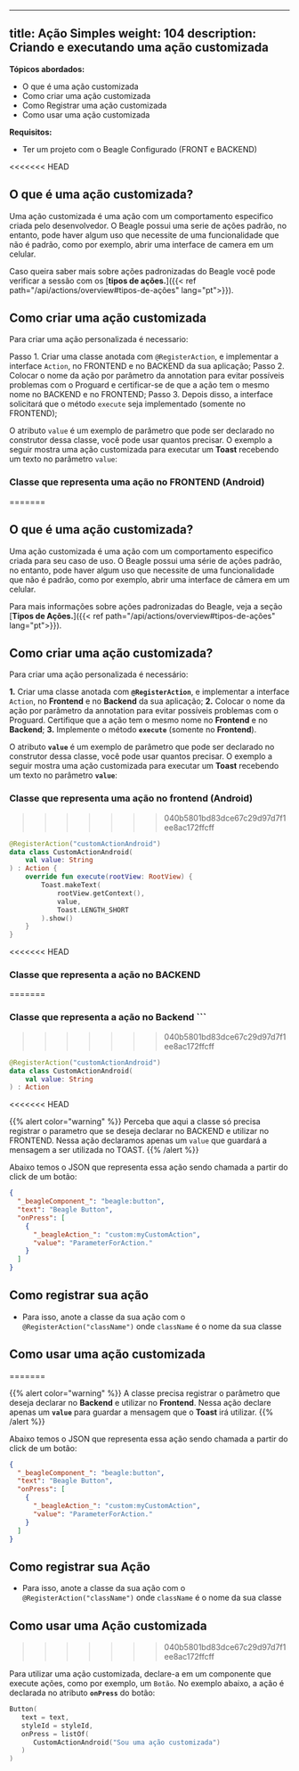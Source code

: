 
---
title: Ação Simples
weight: 104
description: Criando e executando uma ação customizada
---

**Tópicos abordados:**

- O que é uma ação customizada
- Como criar uma ação customizada
- Como Registrar uma ação customizada
- Como usar uma ação customizada

**Requisitos:**

- Ter um projeto com o Beagle Configurado (FRONT e BACKEND)

<<<<<<< HEAD
## O que é uma ação customizada?

Uma ação customizada é uma ação com um comportamento especifico criada pelo desenvolvedor. O Beagle possui uma serie de ações padrão, no entanto, pode haver algum uso que necessite de uma funcionalidade que não é padrão, como por exemplo, abrir uma interface de camera em um celular.

Caso queira saber mais sobre ações padronizadas do Beagle você pode verificar a sessão com os [**tipos de ações.**]({{< ref path="/api/actions/overview#tipos-de-ações" lang="pt">}}).

## Como criar uma ação customizada

Para criar uma ação personalizada é necessario:

Passo 1. Criar uma classe anotada com `@RegisterAction`, e implementar a interface `Action`, no FRONTEND e no BACKEND da sua aplicação;
Passo 2. Colocar o nome da ação por parâmetro da annotation para evitar possíveis problemas com o Proguard e certificar-se de que a ação tem o mesmo nome no BACKEND e no FRONTEND;
Passo 3. Depois disso, a interface solicitará que o método `execute` seja implementado (somente no FRONTEND);

O atributo  `value`  é um exemplo de parâmetro que pode ser declarado no construtor dessa classe, você pode usar quantos precisar. 
O exemplo a seguir mostra uma ação customizada para executar um **Toast** recebendo um texto no parâmetro `value`:

### Classe que representa uma ação no FRONTEND (Android)
=======
## **O que é uma ação customizada?**

Uma ação customizada é uma ação com um comportamento especifico criada para seu caso de uso. O Beagle possui uma série de ações padrão, no entanto, pode haver algum uso que necessite de uma funcionalidade que não é padrão, como por exemplo, abrir uma interface de câmera em um celular.

Para mais informações sobre ações padronizadas do Beagle, veja a seção [**Tipos de Ações.**]({{< ref path="/api/actions/overview#tipos-de-ações" lang="pt">}}).

## **Como criar uma ação customizada?**

Para criar uma ação personalizada é necessário:

**1.** Criar uma classe anotada com **`@RegisterAction`**, e implementar a interface `Action`, no **Frontend** e no **Backend** da sua aplicação;
**2.** Colocar o nome da ação por parâmetro da annotation para evitar possíveis problemas com o Proguard. Certifique que a ação tem o mesmo nome no **Frontend** e no **Backend**;
**3.** Implemente o método **`execute`** (somente no **Frontend**).

O atributo  **`value`**  é um exemplo de parâmetro que pode ser declarado no construtor dessa classe, você pode usar quantos precisar. 
O exemplo a seguir mostra uma ação customizada para executar um **Toast** recebendo um texto no parâmetro **`value`**:

### **Classe que representa uma ação no frontend (Android)**
>>>>>>> 040b5801bd83dce67c29d97d7f1ee8ac172ffcff

```kotlin
@RegisterAction("customActionAndroid")
data class CustomActionAndroid(
    val value: String
) : Action {
    override fun execute(rootView: RootView) {
        Toast.makeText(
            rootView.getContext(), 
            value, 
            Toast.LENGTH_SHORT
        ).show()
    }
}
```

<<<<<<< HEAD
### Classe que representa a ação no BACKEND
=======
### **Classe que representa a ação no Backend** ```
>>>>>>> 040b5801bd83dce67c29d97d7f1ee8ac172ffcff

```kotlin
@RegisterAction("customActionAndroid")
data class CustomActionAndroid(
    val value: String
) : Action
```
<<<<<<< HEAD

{{% alert color="warning" %}}
  Perceba que aqui a classe só precisa registrar o parametro que se deseja declarar no BACKEND e utilizar no FRONTEND. Nessa ação declaramos apenas um `value` que guardará a mensagem a ser utilizada no TOAST.
{{% /alert %}}

Abaixo temos o JSON que representa essa ação sendo chamada a partir do click de um botão:

```json
{
  "_beagleComponent_": "beagle:button",
  "text": "Beagle Button",
  "onPress": [
    {
      "_beagleAction_": "custom:myCustomAction",
      "value": "ParameterForAction."
    }
  ]
}
```

## Como registrar sua ação

- Para isso, anote a classe da sua ação com o `@RegisterAction("className")` onde `className` é o nome da sua classe

## Como usar uma ação customizada
=======

{{% alert color="warning" %}}
   A classe precisa registrar o parâmetro que deseja declarar no **Backend** e utilizar no **Frontend**. Nessa ação declare apenas um **`value`** para guardar a mensagem que o **Toast** irá utilizar.
{{% /alert %}}

Abaixo temos o JSON que representa essa ação sendo chamada a partir do click de um botão:

```json
{
  "_beagleComponent_": "beagle:button",
  "text": "Beagle Button",
  "onPress": [
    {
      "_beagleAction_": "custom:myCustomAction",
      "value": "ParameterForAction."
    }
  ]
}
```

## **Como registrar sua Ação**

- Para isso, anote a classe da sua ação com o `@RegisterAction("className")` onde `className` é o nome da sua classe

## **Como usar uma Ação customizada**
>>>>>>> 040b5801bd83dce67c29d97d7f1ee8ac172ffcff

Para utilizar uma ação customizada, declare-a em um componente que execute ações, como por exemplo, um `Botão`.
No exemplo abaixo, a ação é declarada no atributo **`onPress`** do botão:

```kotlin
Button(
   text = text,
   styleId = styleId,
   onPress = listOf(
      CustomActionAndroid("Sou uma ação customizada")
   )
)
```
